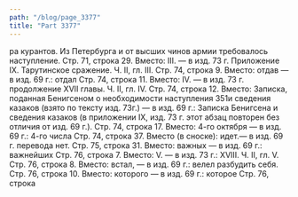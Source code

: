 ```yaml
---
path: "/blog/page_3377"
title: "Part 3377"
---
```


ра курантов. Из Петербурга и от высших чинов армии требовалось наступление.
Стр. 71, строка 29.
Вместо: III. — в изд. 73 г. Приложение IX. Тарутинское сражение.
Ч. II, гл. III.
Стр. 74, строка 9.
Вместо: отдав — в изд. 69 г.: отдал
Стр. 74, строка 11.
Вместо: IV. — в изд. 73 г. продолжение XVII главы.
Ч. II, гл. IV.
Стр. 74, строка 12.
Вместо: Записка, поданная Бенигсеном о необходимости наcтупления 351и сведения казаков (взято по тексту изд. 73г.) — в изд. 69 г.: Записка Бенигсена и сведения казаков (в приложении IX, изд. 73 г. этот абзац повторен без отличия от изд. 69 г.).
Стр. 74, строка 17.
Вместо: 4-го октября — в изд. 69 г.: 4-го числа
Стр. 74, строка 37.
Вместо (в сноске): идет.— в изд. 69 г. перевода нет.
Стр. 75, строка 31.
Вместо: важных — в изд. 69 г.: важнейших
Стр. 76, строка 7.
Вместо: V. — в изд. 73 г.: XVIII.
Ч. II, гл. V.
Стр. 76, строка 8.
Вместо: встал, — в изд. 69 г.: велел разбудить себя.
Стр. 76, строка 10.
Вместо: которого — в изд. 69 г.: которое
Стр. 76, строка
